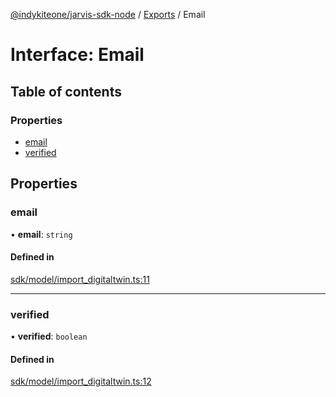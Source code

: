 [@indykiteone/jarvis-sdk-node](../README.md) / [Exports](../modules.md) / Email

# Interface: Email

## Table of contents

### Properties

- [email](Email.md#email)
- [verified](Email.md#verified)

## Properties

### email

• **email**: `string`

#### Defined in

[sdk/model/import_digitaltwin.ts:11](https://github.com/indykite/jarvis-sdk-node/blob/438b790/jarvis_sdk_node/src/sdk/model/import_digitaltwin.ts#L11)

___

### verified

• **verified**: `boolean`

#### Defined in

[sdk/model/import_digitaltwin.ts:12](https://github.com/indykite/jarvis-sdk-node/blob/438b790/jarvis_sdk_node/src/sdk/model/import_digitaltwin.ts#L12)
